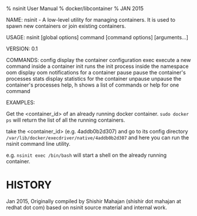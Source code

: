 % nsinit User Manual
% docker/libcontainer
% JAN 2015

NAME:
   nsinit - A low-level utility for managing containers.
	    It is used to spawn new containers or join existing containers.

USAGE:
   nsinit [global options] command [command options] [arguments...]

VERSION:
   0.1

COMMANDS:
	config	display the container configuration 
	exec	execute a new command inside a container
	init	runs the init process inside the namespace
	oom	display oom notifications for a container
	pause	pause the container's processes
	stats	display statistics for the container
	unpause	unpause the container's processes
	help, h	shows a list of commands or help for one command

EXAMPLES:

Get the <container_id> of an already running docker container.
`sudo docker ps` will return the list of all the running containers.

take the <container_id> (e.g. 4addb0b2d307) and go to its config directory
`/var/lib/docker/execdriver/native/4addb0b2d307` and here you can run the nsinit
command line utility.

e.g. `nsinit exec /bin/bash` will start a shell on the already running container.
   
# HISTORY
Jan 2015, Originally compiled by Shishir Mahajan (shishir dot mahajan at redhat dot com)
based on nsinit source material and internal work.	
